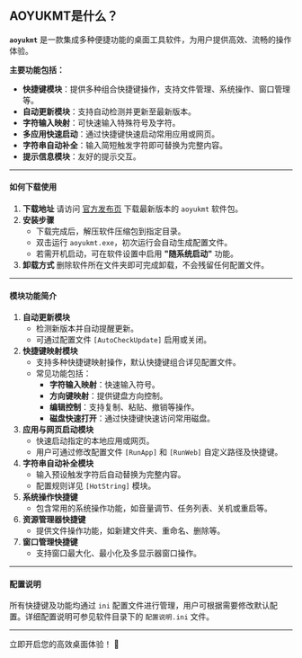 ## AOYUKMT是什么？

**`aoyukmt`** 是一款集成多种便捷功能的桌面工具软件，为用户提供高效、流畅的操作体验。
 
**主要功能包括：**

- **快捷键模块**：提供多种组合快捷键操作，支持文件管理、系统操作、窗口管理等。
- **自动更新模块**：支持自动检测并更新至最新版本。
- **字符输入映射**：可快速输入特殊符号及字符。
- **多应用快速启动**：通过快捷键快速启动常用应用或网页。
- **字符串自动补全**：输入简短触发字符即可替换为完整内容。
- **提示信息模块**：友好的提示交互。

------

#### 如何下载使用

1. **下载地址**
    请访问 [官方发布页](https://chatgpt.com/c/67541978-66c0-8010-8181-37df78fcac99#) 下载最新版本的 `aoyukmt` 软件包。
2. **安装步骤**
   - 下载完成后，解压软件压缩包到指定目录。
   - 双击运行 `aoyukmt.exe`，初次运行会自动生成配置文件。
   - 若需开机启动，可在软件设置中启用 **"随系统启动"** 功能。
3. **卸载方式**
    删除软件所在文件夹即可完成卸载，不会残留任何配置文件。

------

#### 模块功能简介

1. **自动更新模块**
   - 检测新版本并自动提醒更新。
   - 可通过配置文件 `[AutoCheckUpdate]` 启用或关闭。
2. **快捷键映射模块**
   - 支持多种快捷键映射操作，默认快捷键组合详见配置文件。
   - 常见功能包括：
     - **字符输入映射**：快速输入符号。
     - **方向键映射**：提供键盘方向控制。
     - **编辑控制**：支持复制、粘贴、撤销等操作。
     - **磁盘快速打开**：通过快捷键快速访问常用磁盘。
3. **应用与网页启动模块**
   - 快速启动指定的本地应用或网页。
   - 用户可通过修改配置文件 `[RunApp]` 和 `[RunWeb]` 自定义路径及快捷键。
4. **字符串自动补全模块**
   - 输入预设触发字符后自动替换为完整内容。
   - 配置规则详见 `[HotString]` 模块。
5. **系统操作快捷键**
   - 包含常用的系统操作功能，如音量调节、任务列表、关机或重启等。
6. **资源管理器快捷键**
   - 提供文件操作功能，如新建文件夹、重命名、删除等。
7. **窗口管理快捷键**
   - 支持窗口最大化、最小化及多显示器窗口操作。

------

#### 配置说明

所有快捷键及功能均通过 `ini` 配置文件进行管理，用户可根据需要修改默认配置。详细配置说明可参见软件目录下的 `配置说明.ini` 文件。

------

立即开启您的高效桌面体验！ 🎉